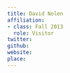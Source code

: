 ```yaml
---
title: David Nolen
affiliation:
- class: Fall 2013
  role: Visitor
twitter:
github:
website:
place:
---
```

